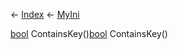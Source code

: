 ← [Index](Api-Index) ← [MyIni](VRage.Game.ModAPI.Ingame.Utilities.MyIni)

[bool](System.Boolean) ContainsKey()[bool](System.Boolean) ContainsKey()